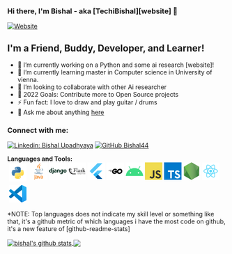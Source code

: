 ### Hi there, I'm Bishal - aka [TechiBishal][website] 👋

[![Website](https://img.shields.io/website?label=Bishal.com&style=for-the-badge&url=https%3A%2F%2Fbishal.com)]()

## I'm a Friend, Buddy, Developer, and Learner!

- 🔭 I’m currently working on a Python and some ai research [website]!
- 🌱 I’m currently learning master in Computer science in University of vienna.
- 👯 I’m looking to collaborate with other Ai researcher
- 🥅 2022 Goals: Contribute more to Open Source projects
- ⚡ Fun fact: I love to draw and play guitar / drums
- 💬 Ask me about anything [here](https://github.com/Bishal44/Bishal44/issues)


### Connect with me:


[![Linkedin: Bishal Upadhyaya](https://img.shields.io/badge/-Bishal-blue?style=flat-square&logo=Linkedin&logoColor=white&link=https://www.linkedin.com/in/bishal-upadhyay-801799134/)](https://www.linkedin.com/in/bishal-upadhyay-801799134/)
[![GitHub Bishal44](https://img.shields.io/github/followers/Bishal44?label=follow&style=social)](https://github.com/Bishal44)



**Languages and Tools:**  
<code><img src="https://raw.githubusercontent.com/github/explore/80688e429a7d4ef2fca1e82350fe8e3517d3494d/topics/python/python.png" alt="Python" height="40" style="vertical-align:top; margin:4px"></code>
<code><img height="40" src="https://raw.githubusercontent.com/github/explore/80688e429a7d4ef2fca1e82350fe8e3517d3494d/topics/java/java.png"></code>
<code><img height="40" src="https://raw.githubusercontent.com/github/explore/80688e429a7d4ef2fca1e82350fe8e3517d3494d/topics/django/django.png"></code>
<code><img height="40" src="https://raw.githubusercontent.com/github/explore/80688e429a7d4ef2fca1e82350fe8e3517d3494d/topics/flask/flask.png"></code>
<code><img height="40" src="https://raw.githubusercontent.com/github/explore/80688e429a7d4ef2fca1e82350fe8e3517d3494d/topics/flutter/flutter.png"></code>
<code><img height="40" src="https://raw.githubusercontent.com/github/explore/80688e429a7d4ef2fca1e82350fe8e3517d3494d/topics/go/go.png"></code>
<code><img height="40" src="https://raw.githubusercontent.com/github/explore/80688e429a7d4ef2fca1e82350fe8e3517d3494d/topics/android/android.png"></code>
<code><img height="40" src="https://raw.githubusercontent.com/github/explore/80688e429a7d4ef2fca1e82350fe8e3517d3494d/topics/javascript/javascript.png"></code>
<code><img height="40" src="https://raw.githubusercontent.com/github/explore/80688e429a7d4ef2fca1e82350fe8e3517d3494d/topics/typescript/typescript.png"></code>
<code><img height="40" src="https://raw.githubusercontent.com/github/explore/80688e429a7d4ef2fca1e82350fe8e3517d3494d/topics/nodejs/nodejs.png"></code>
<code><img height="40" src="https://raw.githubusercontent.com/github/explore/80688e429a7d4ef2fca1e82350fe8e3517d3494d/topics/react/react.png"></code> 
<code><img src="https://raw.githubusercontent.com/github/explore/80688e429a7d4ef2fca1e82350fe8e3517d3494d/topics/visual-studio-code/visual-studio-code.png" alt="VS Code" height="40" style="vertical-align:top; margin:4px"></code>



  *NOTE: Top languages does not indicate my skill level or something like that, it's a github metric of which languages i have the most code on github, it's a new feature of [github-readme-stats]


<a href="https://github.com/Bishal44/github-readme-stats">
  <img align="center" src="https://github-readme-stats.vercel.app/api?username=Bishal44&show_icons=true&include_all_commits=true&theme=tokyonight" alt="bishal's github stats" />
</a>
<a href="https://github.com/Bishal44/github-readme-stats">
 
  <img align="center" src="https://github-readme-stats.vercel.app/api/top-langs/?username=Bishal44&layout&theme=synthwave" />
</a>
<!---
<a href="https://github.com/Bishal44/github-readme-stats">
  <img align="center" src="https://github-readme-stats.vercel.app/api/pin/?username=Bishal44&repo=&theme=radical" />
</a>   
--->
<!---
<a href="https://github.com/Bishal44/Bishal44.github.io">
  <img align="center" src="https://github-readme-stats.vercel.app/api/pin/?username=Bishal44&repo=Bishal44.github.io&theme=radical" />
</a> 
--->




